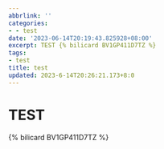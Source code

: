 ```yaml
---
abbrlink: ''
categories:
- - test
date: '2023-06-14T20:19:43.825928+08:00'
excerpt: TEST {% bilicard BV1GP411D7TZ %} 
tags:
- test
title: test
updated: 2023-6-14T20:26:21.173+8:0
---
```

<H1>TEST</H1>

{% bilicard BV1GP411D7TZ %}
